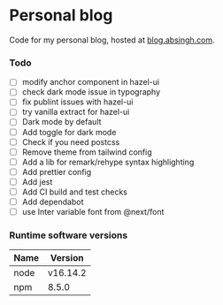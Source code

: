 # Personal blog

Code for my personal blog, hosted at [blog.absingh.com][1].

### Todo

- [ ] modify anchor component in hazel-ui
- [ ] check dark mode issue in typography
- [ ] fix publint issues with hazel-ui
- [ ] try vanilla extract for hazel-ui
- [ ] Dark mode by default
- [ ] Add toggle for dark mode
- [ ] Check if you need postcss
- [ ] Remove theme from tailwind config
- [ ] Add a lib for remark/rehype syntax highlighting
- [ ] Add prettier config
- [ ] Add jest
- [ ] Add CI build and test checks
- [ ] Add dependabot
- [ ] use Inter variable font from @next/font

### Runtime software versions

| Name | Version  |
| ---- | -------- |
| node | v16.14.2 |
| npm  | 8.5.0    |

[1]: https://blog.absingh.com/
